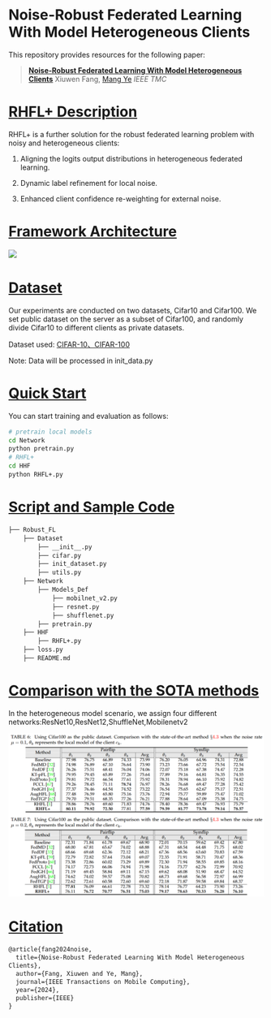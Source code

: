 # Noise-Robust Federated Learning With Model Heterogeneous Clients

This repository provides resources for the following paper:

> [**Noise-Robust Federated Learning With Model Heterogeneous Clients**](https://ieeexplore.ieee.org/abstract/document/10816157)
> Xiuwen Fang, [Mang Ye](https://marswhu.github.io/index.html)
> *IEEE TMC*

# [RHFL+ Description](#contents)

RHFL+ is  a further solution for the robust federated learning problem with noisy and heterogeneous clients: 

1. Aligning the logits output distributions in heterogeneous federated learning.

2. Dynamic label refinement for local noise.

3. Enhanced client confidence re-weighting for external noise.

# [Framework Architecture](#contents)

![](C:\Users\PC\AppData\Roaming\marktext\images\2024-12-31-15-59-18-image.png)

# [Dataset](#contents)

Our experiments are conducted on two datasets, Cifar10 and Cifar100. We set public dataset on the server as a subset of Cifar100, and randomly divide Cifar10 to different clients as private datasets.

Dataset used: [CIFAR-10、CIFAR-100](http://www.cs.toronto.edu/~kriz/cifar.html)

Note: Data will be processed in init_data.py

# [Quick Start](#contents)

You can start training and evaluation as follows:

```bash
# pretrain local models
cd Network
python pretrain.py
# RHFL+
cd HHF
python RHFL+.py
```

# [Script and Sample Code](#contents)

```bash
├── Robust_FL
    ├── Dataset
        ├── __init__.py
        ├── cifar.py
        ├── init_dataset.py
        ├── utils.py
    ├── Network
        ├── Models_Def
            ├── mobilnet_v2.py
            ├── resnet.py
            ├── shufflenet.py
        ├── pretrain.py
    ├── HHF
        ├── RHFL+.py
    ├── loss.py
    ├── README.md
```

# [Comparison with the SOTA methods](#contents)

In the heterogeneous model scenario, we assign four different networks:ResNet10,ResNet12,ShuffleNet,Mobilenetv2

![](methods_comparison.png)

# [Citation](#contents)

```citation
@article{fang2024noise,
  title={Noise-Robust Federated Learning With Model Heterogeneous Clients},
  author={Fang, Xiuwen and Ye, Mang},
  journal={IEEE Transactions on Mobile Computing},
  year={2024},
  publisher={IEEE}
}
```
